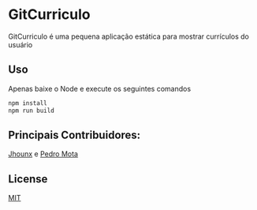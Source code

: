 # GitCurriculo

GitCurriculo é uma pequena aplicação estática para mostrar currículos do usuário

## Uso

Apenas baixe o Node e execute os seguintes comandos

```bash
npm install
npm run build
```
## Principais Contribuidores: 
[Jhounx](https://github.com/Jhounx)  e  [Pedro Mota](https://github.com/pedrocmota)

## License
[MIT](https://choosealicense.com/licenses/mit/)
